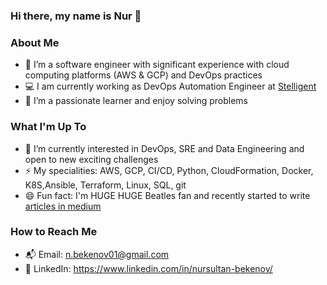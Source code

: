 ### Hi there, my name is Nur 👋


### About Me 
- 👨 I’m a software engineer with significant experience with cloud computing platforms (AWS & GCP) and DevOps practices
- 💻 I am currently working as DevOps Automation Engineer at [Stelligent](https://stelligent.com/)
- 🌱 I’m a passionate learner and enjoy solving problems

### What I'm Up To
- 🔭 I’m currently interested in DevOps, SRE and Data Engineering and open to new exciting challenges
- ⚡ My specialities: AWS, GCP, CI/CD, Python, CloudFormation, Docker, K8S,Ansible, Terraform, Linux, SQL, git
- 😄 Fun fact: I'm HUGE HUGE Beatles fan and recently started to write [articles in medium](https://medium.com/the-beatles)

### How to Reach Me
- 📬 Email: n.bekenov01@gmail.com
- 👤 LinkedIn: https://www.linkedin.com/in/nursultan-bekenov/

<!---
### GitHub Stats 
![Sumit Mann's Github stats](https://github-readme-stats.vercel.app/api?username=NursultanBeken&show_icons=true&count_private=true&layout=compact&bg_color=45,23a6d5,23d5ab&title_color=fff&text_color=fff&icon_color=fff)
![Top Languages](https://github-readme-stats.vercel.app/api/top-langs/?username=NursultanBeken&layout=compact&theme=mediumcontrast&langs_count=10)
-->


